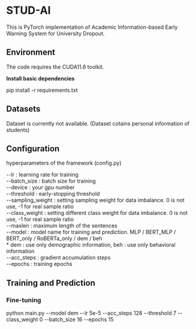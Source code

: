# STUD-AI
This is PyTorch implementation of Academic Information-based Early Warning System for University Dropout.


## Environment
The code requires the CUDA11.6 toolkit.

**Install basic dependencies**

pip install -r requirements.txt



## Datasets
Dataset is currently not available.
(Dataset cotains personal information of students)

## Configuration
hyperparameters of the framework (config.py)  

--lr : learning rate for training  
--batch_size : batch size for training  
--device : your gpu number  
--threshold : early-stopping threshold  
--sampling_weight : setting sampling weight for data imbalance. 0 is not use, -1 for real sample ratio  
--class_weight : setting different class weight for data imbalance. 0 is not use, -1 for real sample ratio  
--maxlen : maximum length of the sentences  
--model : model name for training and prediction. MLP / BERT_MLP / BERT_only / RoBERTa_only / dem / beh  
    * dem : use only demographic information, beh : use only behavioral information  
--acc_steps : gradient accumulation steps  
--epochs : training epochs  



## Training and Prediction

### Fine-tuning
python main.py --model dem --lr 5e-5 --acc_steps 128 --threshold 7 --class_weight 0 --batch_size 16 --epochs 15

